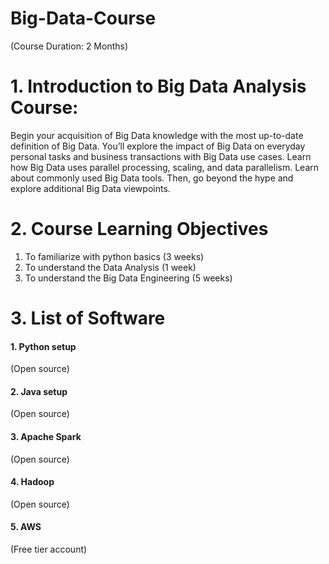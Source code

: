 # Big-Data-Course
(Course Duration: 2 Months)

# 1. Introduction to Big Data Analysis Course:
Begin your acquisition of Big Data knowledge with the most up-to-date definition of Big Data. You’ll explore the impact of Big Data on everyday personal tasks and business transactions with Big Data use cases. Learn how Big Data uses parallel processing, scaling, and data parallelism. Learn about commonly used Big Data tools. Then, go beyond the hype and explore additional Big Data viewpoints.
# 2. Course Learning Objectives
1. To familiarize with python basics (3 weeks)
2. To understand the Data Analysis   (1 week)
3. To understand the Big Data Engineering	 (5 weeks)
# 3. List of Software
#### 1. Python setup	
(Open source)
#### 2. Java setup	
(Open source)
#### 3. Apache Spark 
(Open source)
#### 4. Hadoop	
(Open source)
#### 5. AWS	
(Free tier account)
